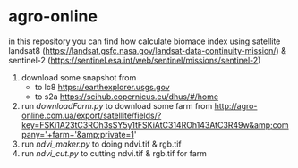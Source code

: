 # agro-online

in this repository you can find how calculate biomace index using satellite landsat8 (https://landsat.gsfc.nasa.gov/landsat-data-continuity-mission/) & sentinel-2 (https://sentinel.esa.int/web/sentinel/missions/sentinel-2)

1. download some snapshot from
      * to lc8 https://earthexplorer.usgs.gov
      * to s2a https://scihub.copernicus.eu/dhus/#/home
2. run _downloadFarm.py_ to download some farm from http://agro-online.com.ua/export/satellite/fields/?key=FSKi1A23tC3ROh3sSY5y1tFSKiAtC314ROh143AtC3R49w&amp;company='+farm+'&amp;private=1'     
3. run _ndvi_maker.py_ to doing ndvi.tif & rgb.tif
4. run _ndvi_cut.py_ to cutting ndvi.tif & rgb.tif for farm

